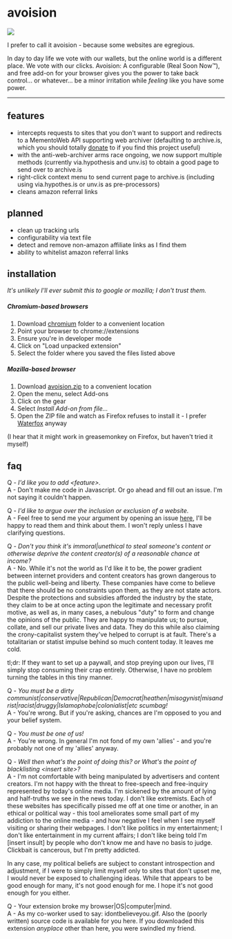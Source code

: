# avoision
![](https://frinkiac.com/gif/S07E15/381314/384317.gif?b64lines=IEkgZG9uJ3Qgc2F5ICJldmFzaW9uLiIgCiBJIHNheSAiYXZvaXNpb24uIg==)

I prefer to call it avoision - because some websites are egregious.

In day to day life we vote with our wallets, but the online world is a different place.  We vote with our clicks.
Avoision: A configurable (Real Soon Now™), and free add-on for your browser gives you the power to take back
control... or whatever... be a minor irritation while *feeling* like you have some power.

---

## features

* intercepts requests to sites that you don't want to support and redirects to a MementoWeb API supporting web archiver (defaulting to archive.is, which you should totally [donate](https://liberapay.com/archiveis) to if you find this project useful)
* with the anti-web-archiver arms race ongoing, we now support multiple methods (currently via.hypothesis and unv.is) to obtain a good page to send over to archive.is
* right-click context menu to send current page to archive.is (including using via.hypothes.is or unv.is as pre-processors)
* cleans amazon referral links

## planned

* clean up tracking urls
* configurability via text file
* detect and remove non-amazon affiliate links as I find them
* ability to whitelist amazon referral links

## installation

_It's unlikely I'll ever submit this to google or mozilla; I don't trust them._

##### Chromium-based browsers
1. Download [chromium](https://github.com/dryack/avoision/tree/master/chromium) folder to a convenient location
2. Point your browser to chrome://extensions
3. Ensure you're in developer mode
4. Click on "Load unpacked extension"
5. Select the folder where you saved the files listed above

##### Mozilla-based browser
1. Download [avoision.zip](https://github.com/dryack/avoision/blob/master/mozilla/avoision.zip) to a convenient location
2. Open the menu, select Add-ons
3. Click on the gear
4. Select _Install Add-on from file..._
5. Open the ZIP file and watch as Firefox refuses to install it - I prefer [Waterfox](https://www.waterfoxproject.org/) anyway

(I hear that it might work in greasemonkey on Firefox, but haven't tried it myself)

## faq

Q - _I'd like you to add \<feature>._<br>
A - Don't make me code in Javascript.  Or go ahead and fill out an issue.  I'm not saying it couldn't happen.

Q - _I'd like to argue over the inclusion or exclusion of a website._<br>
A - Feel free to send me your argument by opening an issue [here](https://github.com/dryack/avoision/issues/new/choose), I'll be happy to read them and think about them.  I won't reply unless I have clarifying questions.  

Q - _Don't you think it's immoral|unethical to steal someone's content or otherwise deprive the content creator(s) of a reasonable chance at income?_<br>
A - No.  While it's not the world as I'd like it to be, the power gradient between internet providers and content creators has grown dangerous to the public well-being and liberty.  These companies have come to believe that there should be no constraints upon them, as they are not state actors.  Despite the protections and subsidies afforded the industry by the state, they claim to be at once acting upon the legitimate and necessary profit motive, as well as, in many cases, a nebulous "duty" to form and change the opinions of the public.  They are happy to manipulate us; to pursue, collate, and sell our private lives and data.  They do this while also claiming the crony-capitalist system they've helped to corrupt is at fault.  There's a totalitarian or statist impulse behind so much content today.  It leaves me cold.

tl;dr:  If they want to set up a paywall, and stop preying upon our lives, I'll simply stop consuming their crap entirely.  Otherwise, I have no problem turning the tables in this tiny manner.

Q - _You must be a dirty communist|conservative|Republican|Democrat|heathen|misogynist|misandrist|racist|druggy|Islamophobe|colonialist|etc scumbag!_<br>
A - You're wrong.  But if you're asking, chances are I'm opposed to you and your belief system.

Q - _You must be one of us!_<br>
A - You're wrong.  In general I'm not fond of my own 'allies' - and you're probably not one of my 'allies' anyway.

Q - _Well then what's the point of doing this?  or What's the point of blacklisting \<insert site>?_<br>
A - I'm not comfortable with being manipulated by advertisers and content creators.  I'm not happy with the threat to free-speech and free-inquiry represented by today's online media.  I'm sickened by the amount of lying and half-truths we see in the news today.  I don't like extremists.  Each of these websites has specifically pissed me off at one time or another, in an ethical or political way - this tool ameliorates some small part of my addiction to the online media - and how negative I feel when I see myself visiting or sharing their webpages.  I don't like politics in my entertainment; I don't like entertainment in my current affairs; I don't like being told I'm [insert insult] by people who don't know me and have no basis to judge.  Clickbait is cancerous, but I'm pretty addicted.

In any case, my political beliefs are subject to constant introspection and adjustment, if I were to simply limit myself only to sites that don't upset me, I would never be exposed to challenging ideas.  While that appears to be good enough for many, it's not good enough for me.  I hope it's not good enough for you either.

Q - Your extension broke my browser|OS|computer|mind.<br>
A - As my co-worker used to say:  idontbelieveyou.gif.  Also the (poorly written) source code is available for you here.  If you downloaded this extension _anyplace_ other than here, you were swindled my friend.
